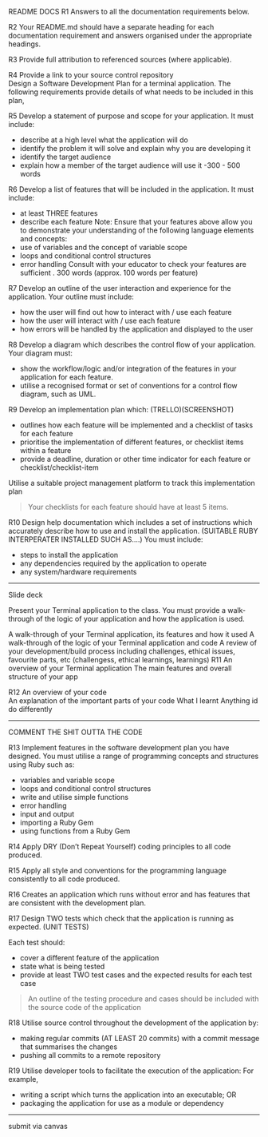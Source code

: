 

README DOCS
R1	Answers to all the documentation requirements below.	



R2	Your README.md should have a separate heading for each 
documentation requirement and answers organised under the appropriate headings.	 



R3	Provide full attribution to referenced sources (where applicable).	



R4	Provide a link to your source control repository	 
 	Design a Software Development Plan for a terminal application. The following requirements provide details of what needs to be included in this plan,



R5	Develop a statement of purpose and scope for your application. It must include:
- describe at a high level what the application will do
- identify the problem it will solve and explain why you are developing it
- identify the target audience
- explain how a member of the target audience will use it
-300 - 500 words



R6	Develop a list of features that will be included in the application. It must include:
- at least THREE features
- describe each feature
Note: Ensure that your features above allow you to demonstrate your understanding of the following language elements and concepts:
- use of variables and the concept of variable scope
- loops and conditional control structures
- error handling
Consult with your educator to check your features are sufficient .	300 words (approx. 100 words per feature)



R7	Develop an outline of the user interaction and experience for the application.
Your outline must include:
- how the user will find out how to interact with / use each feature
- how the user will interact with / use each feature
- how errors will be handled by the application and displayed to the user	 



R8	Develop a diagram which describes the control flow of your application. Your diagram must:
- show the workflow/logic and/or integration of the features in your application for each feature.
- utilise a recognised format or set of conventions for a control flow diagram, such as UML.



R9	Develop an implementation plan which: (TRELLO)(SCREENSHOT)
- outlines how each feature will be implemented and a checklist of tasks for each feature
- prioritise the implementation of different features, or checklist items within a feature
- provide a deadline, duration or other time indicator for each feature or checklist/checklist-item

Utilise a suitable project management platform to track this implementation plan

> Your checklists for each feature should have at least 5 items.	



R10	Design help documentation which includes a set of instructions which accurately describe how to use and install the application.
(SUITABLE RUBY INTERPERATER INSTALLED SUCH AS....)
You must include:
- steps to install the application
- any dependencies required by the application to operate
- any system/hardware requirements

-----------------------------------------------------------------

Slide deck

Present your Terminal application to the class. You must provide a walk-through of the logic of your application and how the application is used.

A walk-through of your Terminal application, its features and how it used
A walk-through of the logic of your Terminal application and code
A review of your development/build process including challenges, ethical issues, favourite parts, etc
(challengess, ethical learnings, learnings)
R11	An overview of your Terminal application
	The main features and overall structure of your app


R12	An overview of your code	
An explanation of the important parts of your code
What I learnt
Anything id do differently

---------------------------------------------------------------

COMMENT THE SHIT OUTTA THE CODE

R13	Implement features in the software development plan you have designed. You must utilise a range of programming concepts and structures using Ruby such as:
- variables and variable scope
- loops and conditional control structures
- write and utilise simple functions
- error handling
- input and output
- importing a Ruby Gem
- using functions from a Ruby Gem



R14	Apply DRY (Don’t Repeat Yourself) coding principles to all code produced.



R15	Apply all style and conventions for the programming language consistently to all code produced.



R16	Creates an application which runs without error and has features that are consistent with the development plan.



R17	Design TWO tests which check that the application is running as expected. (UNIT TESTS)

Each test should:
- cover a different feature of the application
- state what is being tested
- provide at least TWO test cases and the expected results for each test case

> An outline of the testing procedure and cases should be included with the source code of the application



R18	Utilise source control throughout the development of the application by:
- making regular commits (AT LEAST 20 commits) with a commit message that summarises the changes
- pushing all commits to a remote repository



R19	Utilise developer tools to facilitate the execution of the application:
For example,
- writing a script which turns the application into an executable; OR
- packaging the application for use as a module or dependency

-------------------------------------------

submit via canvas
